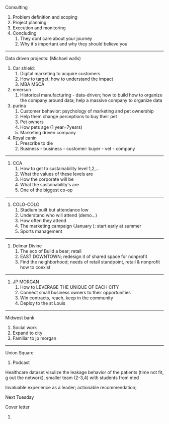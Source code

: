 Consulting

1. Problem definition and scoping
2. Project planning
3. Execution and monitoring
4. Concluding 
   1. They dont care about your journey 
   2. Why it's important and why they should believe you 

-----------

Data driven projects: (Michael walls)

1. Car shield:
   1. Digital marketing to acquire customers
   2. How to target; how to understand the impact
   3. MBA MSCA
2. emerson
   1. Historical manufacturing - data-driven; how to build how to organize the company around data; help a massive company to organize data
3. purina
   1. Customer behavior: psychology of marketing and pet ownership
   2. Help them change perceptions to buy their pet
   3. Pet owners
   4. How pets age (1 year=7years)
   5. Marketing driven company
4. Royal canin
   1. Prescribe to die 
   2. Business - business - customer: buyer -  vet - company

-----------

1. CCA
   1. How to get to sustainability level 1,2,...
   2. What the values of these levels are
   3. How the corporate will be
   4. What the sustainability's are
   5. One of the biggest co-op 

--------------

1. COLO-COLO
   1. Stadium built but attendance low
   2. Understand who will attend (demo...)
   3. How often they attend
   4. The marketing campaign (January ): start early at summer 
   5. Sports management

----

1. Delmar Divine
   1. The eco of Build a bear; retail 
   2. EAST DOWNTOWN; redesign it of shared space for nonprofit 
   3. Find the neighborhood; needs of retail standpoint, retail & nonprofit how to coexist

-------

1. JP MORGAN
   1. How to LEVERAGE THE UNIQUE OF EACH CITY
   2. Connect small business owners to their opportunities
   3. Win contracts, reach, keep in the community
   4. Deploy to the st Louis 

------

Midwest bank

1. Social work
2. Expand to city
3. Familiar to jp morgan

-----------

Union Square

1. Podcast 

Healthcare dataset visulize the leakage behavior of the patients (time not fit, g out the network), smaller team (2-3,4) with students from med

Invaluable experience as a leader; actionable recommendation; 

Next Tuesday 

Cover letter

1. 